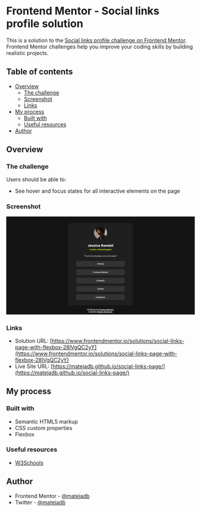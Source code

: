 # Frontend Mentor - Social links profile solution

This is a solution to the [Social links profile challenge on Frontend Mentor](https://www.frontendmentor.io/challenges/social-links-profile-UG32l9m6dQ). Frontend Mentor challenges help you improve your coding skills by building realistic projects.

## Table of contents

- [Overview](#overview)
  - [The challenge](#the-challenge)
  - [Screenshot](#screenshot)
  - [Links](#links)
- [My process](#my-process)
  - [Built with](#built-with)
  - [Useful resources](#useful-resources)
- [Author](#author)

## Overview

### The challenge

Users should be able to:

- See hover and focus states for all interactive elements on the page

### Screenshot

![](./screenshot.jpg)

### Links

- Solution URL: [https://www.frontendmentor.io/solutions/social-links-page-with-flexbox-28lVgQC2yY](https://www.frontendmentor.io/solutions/social-links-page-with-flexbox-28lVgQC2yY)
- Live Site URL: [https://matejadb.github.io/social-links-page/](https://matejadb.github.io/social-links-page/)

## My process

### Built with

- Semantic HTML5 markup
- CSS custom properties
- Flexbox

### Useful resources

- [W3Schools](https://www.example.com)

## Author

- Frontend Mentor - [@matejadb](https://www.frontendmentor.io/profile/matejadb)
- Twitter - [@matejadb](https://twitter.com/matejadb)
